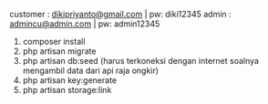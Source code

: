 
customer : dikipriyanto@gmail.com | pw: diki12345
admin : admincu@admin.com | pw: admin12345

1. composer install
2. php artisan migrate
3. php artisan db:seed (harus terkoneksi dengan internet soalnya mengambil data dari api raja ongkir)
4. php artisan key:generate
5. php artisan storage:link